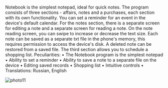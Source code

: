 Notebook is the simplest notepad, ideal for quick notes. The program consists of three sections - affairs, notes and a purchases, each section with its own functionality.
You can set a reminder for an event in the device's default calendar.
For the notes section, there is a separate screen for editing a note and a separate screen for reading a note. On the note reading screen, you can swipe to increase or decrease the text size. Each note can be saved as a separate txt file in the phone's memory, this requires permission to access the device's disk. A deleted note can be restored from a saved file.
The third section allows you to schedule a shopping list.
Peculiarities:
• The Notebook program is the simplest notepad
• Ability to set a reminder
• Ability to save a note to a separate file on the device
• Editing saved records
• Shopping list
• Intuitive controls
• Translations: Russian, English

![photo11](https://user-images.githubusercontent.com/110412294/219941841-6c3fa10d-d69c-4b23-95d7-2dbcd5c4f9ef.jpg)
